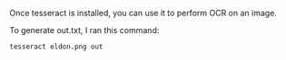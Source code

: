 Once tesseract is installed, you can use it to perform OCR on an image.

To generate out.txt, I ran this command:

    tesseract eldon.png out
